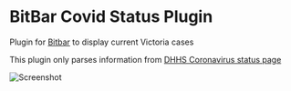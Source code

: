# BitBar Covid Status Plugin

Plugin for [Bitbar](https://github.com/matryer/bitbar) to display current Victoria cases

This plugin only parses information from [DHHS Coronavirus status page](https://www.dhhs.vic.gov.au/coronavirus)

![Screenshot](https://i.imgur.com/5GO5jqA.png)